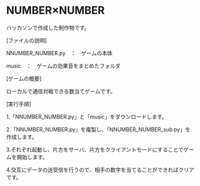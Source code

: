 # NUMBER×NUMBER
ハッカソンで作成した制作物です。

[ファイルの説明]

NNUMBER_NUMBER.py　：　ゲームの本体

music　：　ゲームの効果音をまとめたフォルダ



[ゲームの概要]

ローカルで通信対戦できる数当てゲームです。



[実行手順]

1.「NNUMBER_NUMBER.py」と「music」をダウンロードします。

2.「NNUMBER_NUMBER.py」を複製し、「NNUMBER_NUMBER_sub.py」を作成します。

3.それぞれ起動し、片方をサーバ、片方をクライアントモードにすることでゲームを開始します。

4.交互にデータの送受信を行うので、相手の数字を当てることができればクリアです。

